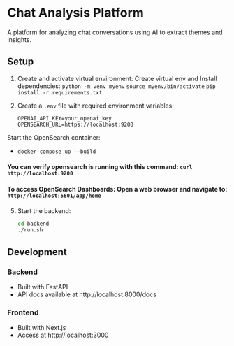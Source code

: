 # Chat Analysis Platform

A platform for analyzing chat conversations using AI to extract themes and insights.

## Setup

1. Create and activate virtual environment:
   Create virtual env and Install dependencies:
    `python -m venv myenv`
    `source myenv/bin/activate`
    `pip install -r requirements.txt`


3. Create a `.env` file with required environment variables:
   ```
   OPENAI_API_KEY=your_openai_key
   OPENSEARCH_URL=https://localhost:9200
   ```

Start the OpenSearch container:
 - ```docker-compose up --build```
 #### You can verify opensearch is running with this command: ```curl http://localhost:9200```
 #### To access OpenSearch Dashboards: Open a web browser and navigate to: ```http://localhost:5601/app/home```



5. Start the backend:
   ```bash
   cd backend
   ./run.sh
   ```

## Development

### Backend
- Built with FastAPI
- API docs available at http://localhost:8000/docs

### Frontend
- Built with Next.js
- Access at http://localhost:3000 